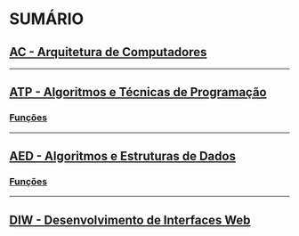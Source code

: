 # SUMÁRIO

## <a href="./AC - Arquitetura de Computadores/Assembly">AC - Arquitetura de Computadores</a>

---

## <a href="./ATP - Algoritmos e Técnicas de Programação">ATP - Algoritmos e Técnicas de Programação</a>

### <a href="./ATP - Algoritmos e Técnicas de Programação/Funções.md">Funções</a>

---

## <a href="./AED - Algoritmos e Estruturas de Dados">AED - Algoritmos e Estruturas de Dados</a>

### <a href="./AED - Algoritmos e Estruturas de Dados/Funções.md">Funções</a>

---

## <a href="./DIW - Desenvolvimento de Interfaces Web">DIW - Desenvolvimento de Interfaces Web</a>
